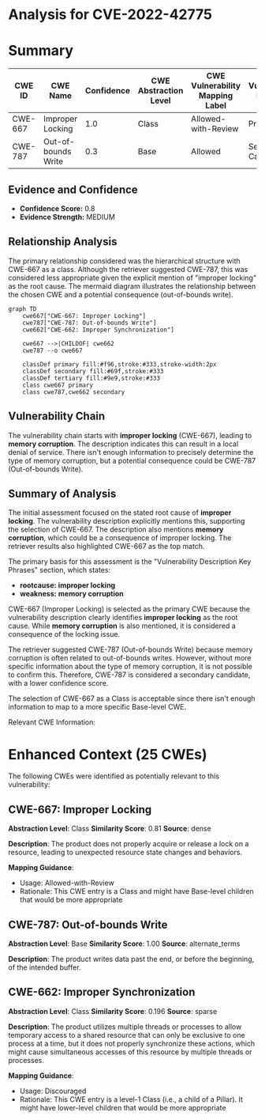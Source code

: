 # Analysis for CVE-2022-42775

# Summary
| CWE ID | CWE Name | Confidence | CWE Abstraction Level | CWE Vulnerability Mapping Label | CWE-Vulnerability Mapping Notes |
|---|---|---|---|---|---|
| CWE-667 | Improper Locking | 1.0 | Class | Allowed-with-Review | Primary CWE |
| CWE-787 | Out-of-bounds Write | 0.3 | Base | Allowed | Secondary Candidate |

## Evidence and Confidence

*   **Confidence Score:** 0.8
*   **Evidence Strength:** MEDIUM

## Relationship Analysis
The primary relationship considered was the hierarchical structure with CWE-667 as a class. Although the retriever suggested CWE-787, this was considered less appropriate given the explicit mention of "improper locking" as the root cause. The mermaid diagram illustrates the relationship between the chosen CWE and a potential consequence (out-of-bounds write).

```mermaid
graph TD
    cwe667["CWE-667: Improper Locking"]
    cwe787["CWE-787: Out-of-bounds Write"]
    cwe662["CWE-662: Improper Synchronization"]

    cwe667 -->|CHILDOF| cwe662
    cwe787 --o cwe667
    
    classDef primary fill:#f96,stroke:#333,stroke-width:2px
    classDef secondary fill:#69f,stroke:#333
    classDef tertiary fill:#9e9,stroke:#333
    class cwe667 primary
    class cwe787,cwe662 secondary
```

## Vulnerability Chain
The vulnerability chain starts with **improper locking** (CWE-667), leading to **memory corruption**. The description indicates this can result in a local denial of service. There isn't enough information to precisely determine the type of memory corruption, but a potential consequence could be CWE-787 (Out-of-bounds Write).

## Summary of Analysis
The initial assessment focused on the stated root cause of **improper locking**. The vulnerability description explicitly mentions this, supporting the selection of CWE-667. The description also mentions **memory corruption**, which could be a consequence of improper locking. The retriever results also highlighted CWE-667 as the top match.

The primary basis for this assessment is the "Vulnerability Description Key Phrases" section, which states:
- **rootcause:** **improper locking**
- **weakness:** **memory corruption**

CWE-667 (Improper Locking) is selected as the primary CWE because the vulnerability description clearly identifies **improper locking** as the root cause. While **memory corruption** is also mentioned, it is considered a consequence of the locking issue.

The retriever suggested CWE-787 (Out-of-bounds Write) because memory corruption is often related to out-of-bounds writes. However, without more specific information about the type of memory corruption, it is not possible to confirm this. Therefore, CWE-787 is considered a secondary candidate, with a lower confidence score.

The selection of CWE-667 as a Class is acceptable since there isn't enough information to map to a more specific Base-level CWE.

Relevant CWE Information:

# Enhanced Context (25 CWEs)
The following CWEs were identified as potentially relevant to this vulnerability:

## CWE-667: Improper Locking
**Abstraction Level**: Class
**Similarity Score**: 0.81
**Source**: dense

**Description**:
The product does not properly acquire or release a lock on a resource, leading to unexpected resource state changes and behaviors.

**Mapping Guidance**:
- Usage: Allowed-with-Review
- Rationale: This CWE entry is a Class and might have Base-level children that would be more appropriate

## CWE-787: Out-of-bounds Write
**Abstraction Level**: Base
**Similarity Score**: 1.00
**Source**: alternate_terms

**Description**:
The product writes data past the end, or before the beginning, of the intended buffer.

## CWE-662: Improper Synchronization
**Abstraction Level**: Class
**Similarity Score**: 0.196
**Source**: sparse

**Description**:
The product utilizes multiple threads or processes to allow temporary access to a shared resource that can only be exclusive to one process at a time, but it does not properly synchronize these actions, which might cause simultaneous accesses of this resource by multiple threads or processes.

**Mapping Guidance**:
- Usage: Discouraged
- Rationale: This CWE entry is a level-1 Class (i.e., a child of a Pillar). It might have lower-level children that would be more appropriate